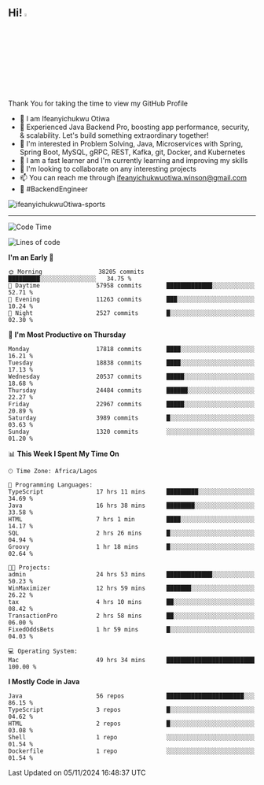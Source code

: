 <!-- BLOG-POST-LIST:START --><!-- BLOG-POST-LIST:END -->

## Hi! <img src="https://media.giphy.com/media/hvRJCLFzcasrR4ia7z/giphy.gif" width="4%"> 

Thank You for taking the time to view my GitHub Profile

- 👋 I am Ifeanyichukwu Otiwa
- 🚀 Experienced Java Backend Pro, boosting app performance, security, & scalability. Let's build something extraordinary together!
- 👀 I'm interested in Problem Solving, Java, Microservices with Spring, Spring Boot, MySQL, gRPC, REST, Kafka, git, Docker, and Kubernetes
- 🌱 I am a fast learner and I'm currently learning and improving my skills
- 💞️ I'm looking to collaborate on any interesting projects
- 📫 You can reach me through ifeanyichukwuotiwa.winson@gmail.com
- 🚀 #BackendEngineer

<p align="left" marginTop="10px"> <img src="https://komarev.com/ghpvc/?username=ifeanyichukwuOtiwa-sports&label=Profile%20views&color=0e75b6&style=for-the-badge" alt="ifeanyichukwuOtiwa-sports" /> </p>

***

<!--START_SECTION:waka-->
![Code Time](http://img.shields.io/badge/Code%20Time-3%2C093%20hrs%2038%20mins-blue)

![Lines of code](https://img.shields.io/badge/From%20Hello%20World%20I%27ve%20Written-27.3%20million%20lines%20of%20code-blue)

**I'm an Early 🐤** 

```text
🌞 Morning                38205 commits       █████████░░░░░░░░░░░░░░░░   34.75 % 
🌆 Daytime                57958 commits       █████████████░░░░░░░░░░░░   52.71 % 
🌃 Evening                11263 commits       ███░░░░░░░░░░░░░░░░░░░░░░   10.24 % 
🌙 Night                  2527 commits        █░░░░░░░░░░░░░░░░░░░░░░░░   02.30 % 
```
📅 **I'm Most Productive on Thursday** 

```text
Monday                   17818 commits       ████░░░░░░░░░░░░░░░░░░░░░   16.21 % 
Tuesday                  18838 commits       ████░░░░░░░░░░░░░░░░░░░░░   17.13 % 
Wednesday                20537 commits       █████░░░░░░░░░░░░░░░░░░░░   18.68 % 
Thursday                 24484 commits       ██████░░░░░░░░░░░░░░░░░░░   22.27 % 
Friday                   22967 commits       █████░░░░░░░░░░░░░░░░░░░░   20.89 % 
Saturday                 3989 commits        █░░░░░░░░░░░░░░░░░░░░░░░░   03.63 % 
Sunday                   1320 commits        ░░░░░░░░░░░░░░░░░░░░░░░░░   01.20 % 
```


📊 **This Week I Spent My Time On** 

```text
🕑︎ Time Zone: Africa/Lagos

💬 Programming Languages: 
TypeScript               17 hrs 11 mins      █████████░░░░░░░░░░░░░░░░   34.69 % 
Java                     16 hrs 38 mins      ████████░░░░░░░░░░░░░░░░░   33.58 % 
HTML                     7 hrs 1 min         ████░░░░░░░░░░░░░░░░░░░░░   14.17 % 
SQL                      2 hrs 26 mins       █░░░░░░░░░░░░░░░░░░░░░░░░   04.94 % 
Groovy                   1 hr 18 mins        █░░░░░░░░░░░░░░░░░░░░░░░░   02.64 % 

🐱‍💻 Projects: 
admin                    24 hrs 53 mins      █████████████░░░░░░░░░░░░   50.23 % 
WinMaximizer             12 hrs 59 mins      ███████░░░░░░░░░░░░░░░░░░   26.22 % 
tax                      4 hrs 10 mins       ██░░░░░░░░░░░░░░░░░░░░░░░   08.42 % 
TransactionPro           2 hrs 58 mins       ██░░░░░░░░░░░░░░░░░░░░░░░   06.00 % 
FixedOddsBets            1 hr 59 mins        █░░░░░░░░░░░░░░░░░░░░░░░░   04.03 % 

💻 Operating System: 
Mac                      49 hrs 34 mins      █████████████████████████   100.00 % 
```

**I Mostly Code in Java** 

```text
Java                     56 repos            ██████████████████████░░░   86.15 % 
TypeScript               3 repos             █░░░░░░░░░░░░░░░░░░░░░░░░   04.62 % 
HTML                     2 repos             █░░░░░░░░░░░░░░░░░░░░░░░░   03.08 % 
Shell                    1 repo              ░░░░░░░░░░░░░░░░░░░░░░░░░   01.54 % 
Dockerfile               1 repo              ░░░░░░░░░░░░░░░░░░░░░░░░░   01.54 % 
```




 Last Updated on 05/11/2024 16:48:37 UTC
<!--END_SECTION:waka-->

<!--
<p align="center">
![trophy](https://github-profile-trophy.vercel.app/?username=ifeanyichukwuOtiwa-sports&theme=onedark) (https://github.com/ryo-ma/github-profile-trophy)
</p>
-->

<!---
ifeanyi-otiwa/ifeanyi-otiwa is a ✨ special ✨ repository because its `README.md` (this file) appears on your GitHub profile.
You can click the Preview link to take a look at your changes.
--->
